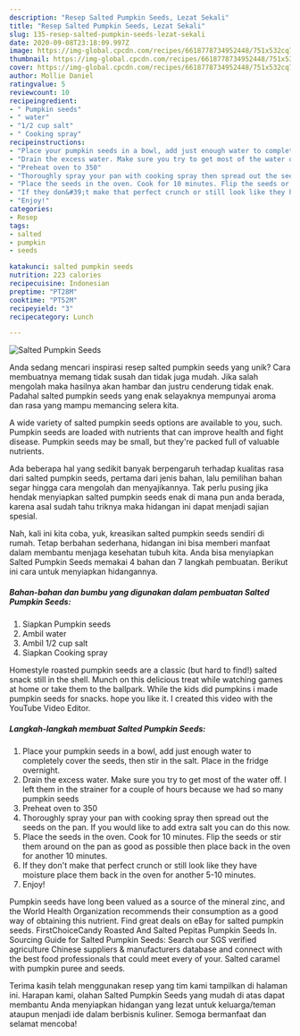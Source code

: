 ```yaml
---
description: "Resep Salted Pumpkin Seeds, Lezat Sekali"
title: "Resep Salted Pumpkin Seeds, Lezat Sekali"
slug: 135-resep-salted-pumpkin-seeds-lezat-sekali
date: 2020-09-08T23:18:09.997Z
image: https://img-global.cpcdn.com/recipes/6618778734952448/751x532cq70/salted-pumpkin-seeds-recipe-main-photo.jpg
thumbnail: https://img-global.cpcdn.com/recipes/6618778734952448/751x532cq70/salted-pumpkin-seeds-recipe-main-photo.jpg
cover: https://img-global.cpcdn.com/recipes/6618778734952448/751x532cq70/salted-pumpkin-seeds-recipe-main-photo.jpg
author: Mollie Daniel
ratingvalue: 5
reviewcount: 10
recipeingredient:
- " Pumpkin seeds"
- " water"
- "1/2 cup salt"
- " Cooking spray"
recipeinstructions:
- "Place your pumpkin seeds in a bowl, add just enough water to completely cover the seeds, then stir in the salt. Place in the fridge overnight."
- "Drain the excess water. Make sure you try to get most of the water off. I left them in the strainer for a couple of hours because we had so many pumpkin seeds"
- "Preheat oven to 350"
- "Thoroughly spray your pan with cooking spray then spread out the seeds on the pan. If you would like to add extra salt you can do this now."
- "Place the seeds in the oven. Cook for 10 minutes. Flip the seeds or stir them around on the pan as good as possible then place back in the oven for another 10 minutes."
- "If they don&#39;t make that perfect crunch or still look like they have moisture place them back in the oven for another 5-10 minutes."
- "Enjoy!"
categories:
- Resep
tags:
- salted
- pumpkin
- seeds

katakunci: salted pumpkin seeds 
nutrition: 223 calories
recipecuisine: Indonesian
preptime: "PT28M"
cooktime: "PT52M"
recipeyield: "3"
recipecategory: Lunch

---
```



![Salted Pumpkin Seeds](https://img-global.cpcdn.com/recipes/6618778734952448/751x532cq70/salted-pumpkin-seeds-recipe-main-photo.jpg)

Anda sedang mencari inspirasi resep salted pumpkin seeds yang unik? Cara membuatnya memang tidak susah dan tidak juga mudah. Jika salah mengolah maka hasilnya akan hambar dan justru cenderung tidak enak. Padahal salted pumpkin seeds yang enak selayaknya mempunyai aroma dan rasa yang mampu memancing selera kita.

A wide variety of salted pumpkin seeds options are available to you, such. Pumpkin seeds are loaded with nutrients that can improve health and fight disease. Pumpkin seeds may be small, but they&#39;re packed full of valuable nutrients.

Ada beberapa hal yang sedikit banyak berpengaruh terhadap kualitas rasa dari salted pumpkin seeds, pertama dari jenis bahan, lalu pemilihan bahan segar hingga cara mengolah dan menyajikannya. Tak perlu pusing jika hendak menyiapkan salted pumpkin seeds enak di mana pun anda berada, karena asal sudah tahu triknya maka hidangan ini dapat menjadi sajian spesial.


Nah, kali ini kita coba, yuk, kreasikan salted pumpkin seeds sendiri di rumah. Tetap berbahan sederhana, hidangan ini bisa memberi manfaat dalam membantu menjaga kesehatan tubuh kita. Anda bisa menyiapkan Salted Pumpkin Seeds memakai 4 bahan dan 7 langkah pembuatan. Berikut ini cara untuk menyiapkan hidangannya.

<!--inarticleads1-->

##### Bahan-bahan dan bumbu yang digunakan dalam pembuatan Salted Pumpkin Seeds:

1. Siapkan  Pumpkin seeds
1. Ambil  water
1. Ambil 1/2 cup salt
1. Siapkan  Cooking spray


Homestyle roasted pumpkin seeds are a classic (but hard to find!) salted snack still in the shell. Munch on this delicious treat while watching games at home or take them to the ballpark. While the kids did pumpkins i made pumpkin seeds for snacks. hope you like it. I created this video with the YouTube Video Editor. 

<!--inarticleads2-->

##### Langkah-langkah membuat Salted Pumpkin Seeds:

1. Place your pumpkin seeds in a bowl, add just enough water to completely cover the seeds, then stir in the salt. Place in the fridge overnight.
1. Drain the excess water. Make sure you try to get most of the water off. I left them in the strainer for a couple of hours because we had so many pumpkin seeds
1. Preheat oven to 350
1. Thoroughly spray your pan with cooking spray then spread out the seeds on the pan. If you would like to add extra salt you can do this now.
1. Place the seeds in the oven. Cook for 10 minutes. Flip the seeds or stir them around on the pan as good as possible then place back in the oven for another 10 minutes.
1. If they don&#39;t make that perfect crunch or still look like they have moisture place them back in the oven for another 5-10 minutes.
1. Enjoy!


Pumpkin seeds have long been valued as a source of the mineral zinc, and the World Health Organization recommends their consumption as a good way of obtaining this nutrient. Find great deals on eBay for salted pumpkin seeds. FirstChoiceCandy Roasted And Salted Pepitas Pumpkin Seeds In. Sourcing Guide for Salted Pumpkin Seeds: Search our SGS verified agriculture Chinese suppliers &amp; manufacturers database and connect with the best food professionals that could meet every of your. Salted caramel with pumpkin puree and seeds. 

Terima kasih telah menggunakan resep yang tim kami tampilkan di halaman ini. Harapan kami, olahan Salted Pumpkin Seeds yang mudah di atas dapat membantu Anda menyiapkan hidangan yang lezat untuk keluarga/teman ataupun menjadi ide dalam berbisnis kuliner. Semoga bermanfaat dan selamat mencoba!
